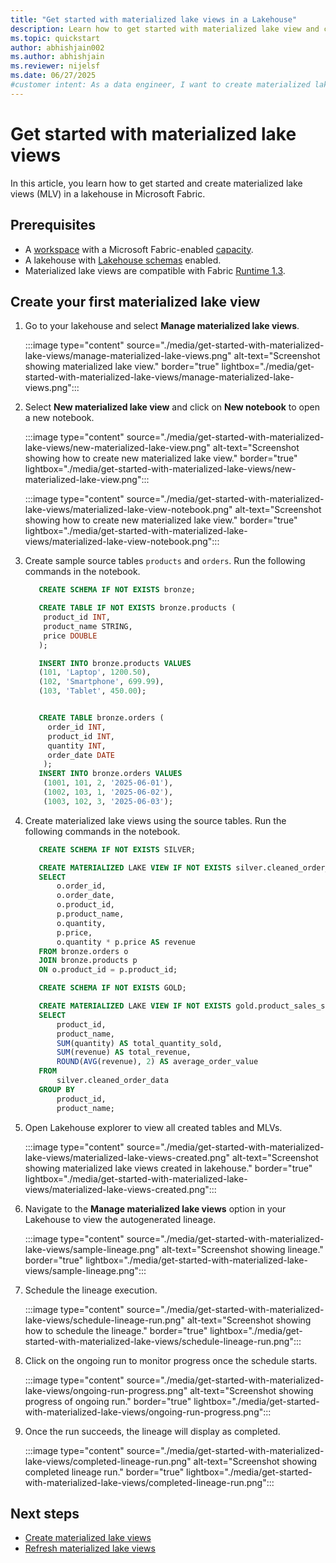 ```yaml
---
title: "Get started with materialized lake views in a Lakehouse"
description: Learn how to get started with materialized lake view and create your first materialized lake view.
ms.topic: quickstart
author: abhishjain002 
ms.author: abhishjain
ms.reviewer: nijelsf
ms.date: 06/27/2025
#customer intent: As a data engineer, I want to create materialized lake views in lakehouse so that I can optimize query performance and manage data quality.
---
```


# Get started with materialized lake views

In this article, you learn how to get started and create materialized lake views (MLV) in a lakehouse in Microsoft Fabric. 

## Prerequisites

* A [workspace](../../fundamentals/create-workspaces.md) with a Microsoft Fabric-enabled [capacity](../../enterprise/licenses.md#capacity).
* A lakehouse with [Lakehouse schemas](../lakehouse-schemas.md) enabled.
* Materialized lake views are compatible with Fabric [Runtime 1.3](../runtime-1-3.md).

## Create your first materialized lake view

1. Go to your lakehouse and select **Manage materialized lake views**.

   :::image type="content" source="./media/get-started-with-materialized-lake-views/manage-materialized-lake-views.png" alt-text="Screenshot showing materialized lake view." border="true" lightbox="./media/get-started-with-materialized-lake-views/manage-materialized-lake-views.png":::

1. Select **New materialized lake view** and click on **New notebook** to open a new notebook.

   :::image type="content" source="./media/get-started-with-materialized-lake-views/new-materialized-lake-view.png" alt-text="Screenshot showing how to create new materialized lake view." border="true" lightbox="./media/get-started-with-materialized-lake-views/new-materialized-lake-view.png":::

   :::image type="content" source="./media/get-started-with-materialized-lake-views/materialized-lake-view-notebook.png" alt-text="Screenshot showing how to create new materialized lake view." border="true" lightbox="./media/get-started-with-materialized-lake-views/materialized-lake-view-notebook.png":::

1. Create sample source tables `products` and `orders`. Run the following commands in the notebook.

   ```sql
      CREATE SCHEMA IF NOT EXISTS bronze;

      CREATE TABLE IF NOT EXISTS bronze.products (
       product_id INT,
       product_name STRING,
       price DOUBLE
      );

      INSERT INTO bronze.products VALUES
      (101, 'Laptop', 1200.50),
      (102, 'Smartphone', 699.99),
      (103, 'Tablet', 450.00);
   ```
   ```sql

      CREATE TABLE bronze.orders (
        order_id INT,
        product_id INT,
        quantity INT,
        order_date DATE
       );
      INSERT INTO bronze.orders VALUES
       (1001, 101, 2, '2025-06-01'),
       (1002, 103, 1, '2025-06-02'),
       (1003, 102, 3, '2025-06-03');
   ```

1. Create materialized lake views using the source tables. Run the following commands in the notebook.

   ```sql
      CREATE SCHEMA IF NOT EXISTS SILVER;
   
      CREATE MATERIALIZED LAKE VIEW IF NOT EXISTS silver.cleaned_order_data AS
      SELECT 
          o.order_id,
          o.order_date,
          o.product_id,
          p.product_name,
          o.quantity,
          p.price,
          o.quantity * p.price AS revenue
      FROM bronze.orders o
      JOIN bronze.products p
      ON o.product_id = p.product_id;
   ```

   ```sql
      CREATE SCHEMA IF NOT EXISTS GOLD;
   
      CREATE MATERIALIZED LAKE VIEW IF NOT EXISTS gold.product_sales_summary AS
      SELECT
          product_id,
          product_name,
          SUM(quantity) AS total_quantity_sold,
          SUM(revenue) AS total_revenue,
          ROUND(AVG(revenue), 2) AS average_order_value
      FROM
          silver.cleaned_order_data
      GROUP BY
          product_id,
          product_name;
   ```
1. Open Lakehouse explorer to view all created tables and MLVs.

   :::image type="content" source="./media/get-started-with-materialized-lake-views/materialized-lake-views-created.png" alt-text="Screenshot showing materialized lake views created in lakehouse." border="true" lightbox="./media/get-started-with-materialized-lake-views/materialized-lake-views-created.png":::
   
1. Navigate to the **Manage materialized lake views** option in your Lakehouse to view the autogenerated lineage.

   :::image type="content" source="./media/get-started-with-materialized-lake-views/sample-lineage.png" alt-text="Screenshot showing lineage." border="true" lightbox="./media/get-started-with-materialized-lake-views/sample-lineage.png":::
  
1. Schedule the lineage execution.

   :::image type="content" source="./media/get-started-with-materialized-lake-views/schedule-lineage-run.png" alt-text="Screenshot showing how to schedule the lineage." border="true" lightbox="./media/get-started-with-materialized-lake-views/schedule-lineage-run.png":::

1. Click on the ongoing run to monitor progress once the schedule starts.

   :::image type="content" source="./media/get-started-with-materialized-lake-views/ongoing-run-progress.png" alt-text="Screenshot showing progress of ongoing run." border="true" lightbox="./media/get-started-with-materialized-lake-views/ongoing-run-progress.png":::

1. Once the run succeeds, the lineage will display as completed.

   :::image type="content" source="./media/get-started-with-materialized-lake-views/completed-lineage-run.png" alt-text="Screenshot showing completed lineage run." border="true" lightbox="./media/get-started-with-materialized-lake-views/completed-lineage-run.png":::
    
## Next steps

* [Create materialized lake views](./create-materialized-lake-view.md)
* [Refresh materialized lake views](./refresh-materialized-lake-view.md)
   
